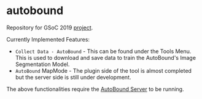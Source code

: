# autobound
Repository for GSoC 2019 [project](https://summerofcode.withgoogle.com/projects/#5892666334642176).<br>

Currently Implemented Features:
* `Collect Data - AutoBound` - This can be found under the Tools Menu. This is used to download and save data to train the AutoBound's Image Segmentation Model.
* `AutoBound` MapMode - The plugin side of the tool is almost completed but the server side is still under development.

The above functionalities require the [AutoBound Server](https://github.com/BBloggsbott/autoboundserver/) to be running.
